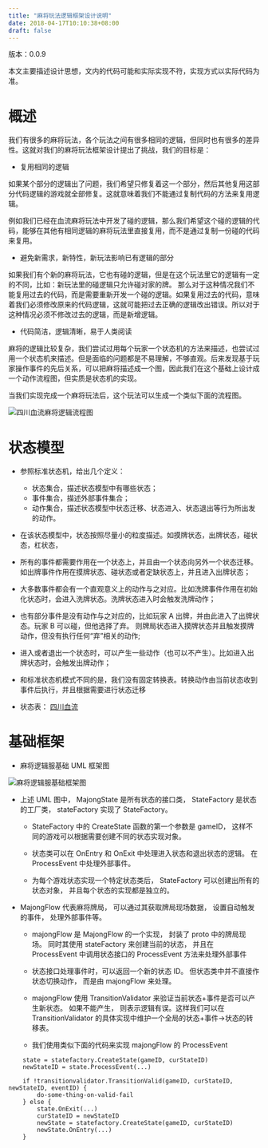 ```yaml
---
title: "麻将玩法逻辑框架设计说明"
date: 2018-04-17T10:10:38+08:00
draft: false
---
```


版本：0.0.9

本文主要描述设计思想，文内的代码可能和实际实现不符，实现方式以实际代码为准。


# 概述

我们有很多的麻将玩法，各个玩法之间有很多相同的逻辑，但同时也有很多的差异性。这就对我们的麻将玩法框架设计提出了挑战，我们的目标是：

* 复用相同的逻辑

如果某个部分的逻辑出了问题，我们希望只修复着这一个部分，然后其他复用这部分代码逻辑的游戏就全部修复。这就意味着我们不能通过复制代码的方法来复用逻辑。

例如我们已经在血流麻将玩法中开发了碰的逻辑，那么我们希望这个碰的逻辑的代码，能够在其他有相同逻辑的麻将玩法里直接复用，而不是通过复制一份碰的代码来复用。

*  避免新需求，新特性，新玩法影响已有逻辑的部分

如果我们有个新的麻将玩法，它也有碰的逻辑，但是在这个玩法里它的逻辑有一定的不同，比如：新玩法里的碰逻辑只允许碰对家的牌。 那么对于这种情况我们不能复用过去的代码，而是需要重新开发一个碰的逻辑。如果复用过去的代码，意味着我们必须修改原来的代码逻辑，这就可能把过去正确的逻辑改出错误。所以对于这种情况必须不修改过去的逻辑，而是新增逻辑。

* 代码简洁，逻辑清晰，易于人类阅读

麻将的逻辑比较复杂，我们尝试过用每个玩家一个状态机的方法来描述，也尝试过用一个状态机来描述。但是面临的问题都是不易理解，不够直观。后来发现基于玩家操作事件的先后关系，可以把麻将描述成一个图，因此我们在这个基础上设计成一个动作流程图，但实质是状态机的实现。

当我们实现完成一个麻将玩法后，这个玩法可以生成一个类似下面的流程图。


![四川血流麻将逻辑流程图](/新手指南/files/四川血流.png) 


# 状态模型

* 参照标准状态机，给出几个定义：
    
    - 状态集合，描述状态模型中有哪些状态；
    - 事件集合，描述外部事件集合；
    - 动作集合，描述状态模型中状态迁移、状态进入、状态退出等行为所出发的动作。

* 在该状态模型中，状态按照尽量小的粒度描述。如摸牌状态，出牌状态，碰状态，杠状态，

* 所有的事件都需要作用在一个状态上，并且由一个状态向另外一个状态迁移。如出牌事件作用在摸牌状态、碰状态或者定缺状态上，并且进入出牌状态；

* 大多数事件都会有一个直观意义上的动作与之对应。比如洗牌事件作用在初始化状态时，会进入洗牌状态。洗牌状态进入时会触发洗牌动作；

* 也有部分事件是没有动作与之对应的，比如玩家 A 出牌，并由此进入了出牌状态。玩家 B 可以碰，但他选择了弃。 则牌局状态进入摸牌状态并且触发摸牌动作，但没有执行任何“弃”相关的动作;

* 进入或者退出一个状态时，可以产生一些动作（也可以不产生）。比如进入出牌状态时，会触发出牌动作；

* 和标准状态机模式不同的是，我们没有固定转换表。转换动作由当前状态收到事件后执行，并且根据需要进行状态迁移

* 状态表： [四川血流](/新手指南/files/状态表.xlsx)



# 基础框架

* 麻将逻辑服基础 UML 框架图

![麻将逻辑服基础框架图](/新手指南/files/majong-uml.bmp)

* 上述 UML 图中， MajongState 是所有状态的接口类， StateFactory 是状态的工厂类， stateFactory 实现了 StateFactory。

    - StateFactory 中的 CreateState 函数的第一个参数是 gameID， 这样不同的游戏可以根据需要创建不同的状态实现对象。

    - 状态类可以在 OnEntry 和 OnExit 中处理进入状态和退出状态的逻辑。 在 ProcessEvent 中处理外部事件。 

    - 为每个游戏状态实现一个特定状态类后， StateFactory 可以创建出所有的状态对象， 并且每个状态的实现都是独立的。 

*  MajongFlow 代表麻将牌局， 可以通过其获取牌局现场数据， 设置自动触发的事件， 处理外部事件等。

    - majongFlow 是 MajongFlow 的一个实现， 封装了 proto 中的牌局现场。 同时其使用 stateFactory 来创建当前的状态， 并且在 ProcessEvent 中调用状态接口的 ProcessEvent 方法来处理外部事件

    - 状态接口处理事件时，可以返回一个新的状态 ID。 但状态类中并不直接作状态切换动作， 而是由 majongFlow 来处理。 

    - majongFlow 使用 TransitionValidator 来验证当前状态+事件是否可以产生新状态。 如果不能产生， 则表示逻辑有误。这样我们可以在 TransitionValidator 的具体实现中维护一个全局的状态+事件->状态的转移表。

    - 我们使用类似下面的代码来实现 majongFlow 的 ProcessEvent 

```
    state = statefactory.CreateState(gameID, curStateID)
    newStateID = state.ProcessEvent(...)

    if !transitionvalidator.TransitionValid(gameID, curStateID, newStateID, eventID) {
        do-some-thing-on-valid-fail
    } else {
        state.OnExit(...) 
        curStateID = newStateID
        newState = statefactory.CreateState(gameID, curStateID)
        newState.OnEntry(...)
    }
```